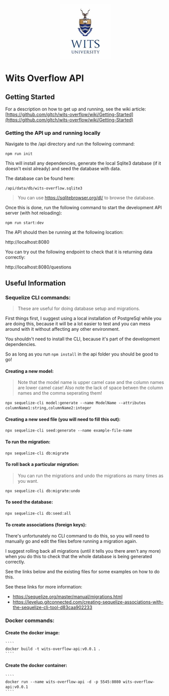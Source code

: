 <p align="center">
  <img src="../assets/images/logo_square_small.jpg?raw=true" alt="Wits University"/>
</p>

# Wits Overflow API

## Getting Started

For a description on how to get up and running, see the wiki article:
[https://github.com/gltch/wits-overflow/wiki/Getting-Started](https://github.com/gltch/wits-overflow/wiki/Getting-Started)


### Getting the API up and running locally

Navigate to the /api directory and run the following command:

````
npm run init
````

This will install any dependencies, generate the local Sqlite3 database 
(if it doesn't exist already) and seed the database with data.

The database can be found here:

````
/api/data/db/wits-overflow.sqlite3
````
> You can use https://sqlitebrowser.org/dl/ to browse the database.

Once this is done, run the following command to start the development 
API server (with hot reloading):

````
npm run start:dev
````

The API should then be running at the following location:

http://localhost:8080

You can try out the following endpoint to check that it is returning
data correctly:

http://localhost:8080/questions


## Useful Information

### Sequelize CLI commands:

> These are useful for doing database setup and migrations.

First things first, I suggest using a local installation of PostgreSql while
you are doing this, because it will be a lot easier to test and you can mess
around with it without affecting any other environment.

You shouldn't need to install the CLI, because it's part of the development
dependencies.

So as long as you run ``npm install`` in the api folder you should be good 
to go!

#### Creating a new model:

> Note that the model name is upper camel case and the column names are lower camel case! Also note the lack of space betwen the column names and the comma seperating them!

   ````
   npx sequelize-cli model:generate --name ModelName --attributes columnName1:string,columnName2:integer
   ````

#### Creating a new seed file (you will need to fill this out):

````
npx sequelize-cli seed:generate --name example-file-name
````

#### To run the migration:

````
npx sequelize-cli db:migrate
````

#### To roll back a particular migration:

> You can run the migrations and undo the migrations as many times as you want.

````
npx sequelize-cli db:migrate:undo
````

#### To seed the database:

````
npx sequelize-cli db:seed:all
````

#### To create associations (foreign keys):

There's unfortunately no CLI command to do this,
so you will need to manually go and edit the files before running a migration 
again.

I suggest rolling back all migrations (until it tells you there aren't any more) 
when you do this to check that the whole database is being generated correctly.

See the links below and the existing files for some examples on how to do this.

See these links for more information:

- https://sequelize.org/master/manual/migrations.html
- https://levelup.gitconnected.com/creating-sequelize-associations-with-the-sequelize-cli-tool-d83caa902233


### Docker commands:

#### Create the docker image: 

    ````
    docker build -t wits-overflow-api:v0.0.1 .
    ````

#### Create the docker container: 

    ````
    docker run --name wits-overflow-api -d -p 5545:8080 wits-overflow-api:v0.0.1
    ````